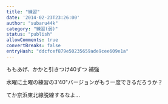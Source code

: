 ```yaml
---
title: "練習"
date: '2014-02-23T23:26:00'
author: "subaru44k"
category: "練習(弱)"
status: "publish"
allowComments: true
convertBreaks: false
entryHash: "ddcfcef879e50235659ade9cee609e1a"
---
```

ももあげ、かかと引きつけ40ずつ
補強

水曜に土曜の練習の3'40"バージョンがもう一度できるだろうか？

てか京浜東北線脱線するなよ…
